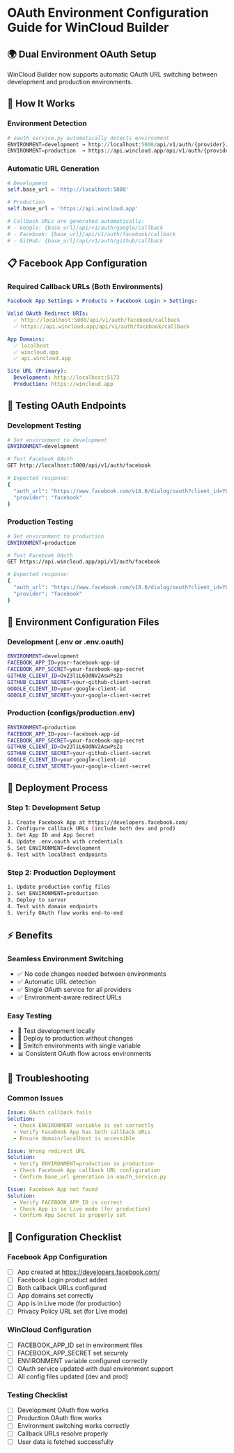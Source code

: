 # OAuth Environment Configuration Guide for WinCloud Builder

## 🌍 **Dual Environment OAuth Setup**

WinCloud Builder now supports automatic OAuth URL switching between development and production environments.

## 🔧 **How It Works**

### **Environment Detection**
```python
# oauth_service.py automatically detects environment
ENVIRONMENT=development → http://localhost:5000/api/v1/auth/{provider}/callback
ENVIRONMENT=production  → https://api.wincloud.app/api/v1/auth/{provider}/callback
```

### **Automatic URL Generation**
```python
# Development
self.base_url = 'http://localhost:5000'

# Production  
self.base_url = 'https://api.wincloud.app'

# Callback URLs are generated automatically:
# - Google: {base_url}/api/v1/auth/google/callback
# - Facebook: {base_url}/api/v1/auth/facebook/callback
# - GitHub: {base_url}/api/v1/auth/github/callback
```

## 📋 **Facebook App Configuration**

### **Required Callback URLs (Both Environments)**
```yaml
Facebook App Settings > Products > Facebook Login > Settings:

Valid OAuth Redirect URIs:
  ✅ http://localhost:5000/api/v1/auth/facebook/callback
  ✅ https://api.wincloud.app/api/v1/auth/facebook/callback

App Domains:
  ✅ localhost
  ✅ wincloud.app
  ✅ api.wincloud.app

Site URL (Primary):
  Development: http://localhost:5173
  Production: https://wincloud.app
```

## 🧪 **Testing OAuth Endpoints**

### **Development Testing**
```bash
# Set environment to development
ENVIRONMENT=development

# Test Facebook OAuth
GET http://localhost:5000/api/v1/auth/facebook

# Expected response:
{
  "auth_url": "https://www.facebook.com/v18.0/dialog/oauth?client_id=YOUR_APP_ID&redirect_uri=http://localhost:5000/api/v1/auth/facebook/callback&scope=email,public_profile&response_type=code&state=random_state",
  "provider": "facebook"
}
```

### **Production Testing**
```bash
# Set environment to production
ENVIRONMENT=production

# Test Facebook OAuth
GET https://api.wincloud.app/api/v1/auth/facebook

# Expected response:
{
  "auth_url": "https://www.facebook.com/v18.0/dialog/oauth?client_id=YOUR_APP_ID&redirect_uri=https://api.wincloud.app/api/v1/auth/facebook/callback&scope=email,public_profile&response_type=code&state=random_state",
  "provider": "facebook"
}
```

## 🔄 **Environment Configuration Files**

### **Development (.env or .env.oauth)**
```bash
ENVIRONMENT=development
FACEBOOK_APP_ID=your-facebook-app-id
FACEBOOK_APP_SECRET=your-facebook-app-secret
GITHUB_CLIENT_ID=Ov23liL6OdNV2AswPsZs
GITHUB_CLIENT_SECRET=your-github-client-secret
GOOGLE_CLIENT_ID=your-google-client-id
GOOGLE_CLIENT_SECRET=your-google-client-secret
```

### **Production (configs/production.env)**
```bash
ENVIRONMENT=production
FACEBOOK_APP_ID=your-facebook-app-id
FACEBOOK_APP_SECRET=your-facebook-app-secret
GITHUB_CLIENT_ID=Ov23liL6OdNV2AswPsZs
GITHUB_CLIENT_SECRET=your-github-client-secret
GOOGLE_CLIENT_ID=your-google-client-id
GOOGLE_CLIENT_SECRET=your-google-client-secret
```

## 🚀 **Deployment Process**

### **Step 1: Development Setup**
```bash
1. Create Facebook App at https://developers.facebook.com/
2. Configure callback URLs (include both dev and prod)
3. Get App ID and App Secret
4. Update .env.oauth with credentials
5. Set ENVIRONMENT=development
6. Test with localhost endpoints
```

### **Step 2: Production Deployment**
```bash
1. Update production config files
2. Set ENVIRONMENT=production
3. Deploy to server
4. Test with domain endpoints
5. Verify OAuth flow works end-to-end
```

## ⚡ **Benefits**

### **Seamless Environment Switching**
- ✅ No code changes needed between environments
- ✅ Automatic URL detection
- ✅ Single OAuth service for all providers
- ✅ Environment-aware redirect URLs

### **Easy Testing**
- 🧪 Test development locally
- 🚀 Deploy to production without changes
- 🔄 Switch environments with single variable
- 📊 Consistent OAuth flow across environments

## 🔧 **Troubleshooting**

### **Common Issues**
```yaml
Issue: OAuth callback fails
Solution: 
  - Check ENVIRONMENT variable is set correctly
  - Verify Facebook App has both callback URLs
  - Ensure domain/localhost is accessible

Issue: Wrong redirect URL
Solution:
  - Verify ENVIRONMENT=production in production
  - Check Facebook App callback URL configuration
  - Confirm base_url generation in oauth_service.py

Issue: Facebook App not found
Solution:
  - Verify FACEBOOK_APP_ID is correct
  - Check App is in Live mode (for production)
  - Confirm App Secret is properly set
```

## 📝 **Configuration Checklist**

### **Facebook App Configuration**
- [ ] App created at https://developers.facebook.com/
- [ ] Facebook Login product added
- [ ] Both callback URLs configured
- [ ] App domains set correctly
- [ ] App is in Live mode (for production)
- [ ] Privacy Policy URL set (for Live mode)

### **WinCloud Configuration**
- [ ] FACEBOOK_APP_ID set in environment files
- [ ] FACEBOOK_APP_SECRET set securely
- [ ] ENVIRONMENT variable configured correctly
- [ ] OAuth service updated with dual environment support
- [ ] All config files updated (dev and prod)

### **Testing Checklist**
- [ ] Development OAuth flow works
- [ ] Production OAuth flow works
- [ ] Environment switching works correctly
- [ ] Callback URLs resolve properly
- [ ] User data is fetched successfully
